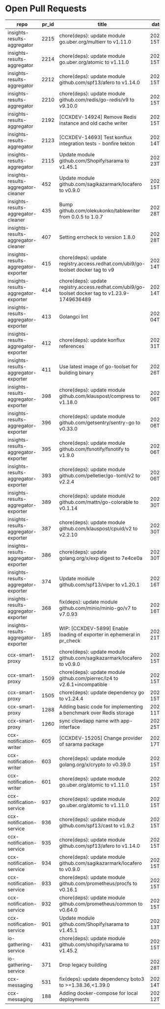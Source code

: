 # Open Pull Requests
repo | pr_id | title | date_created | url | author | ci_status
---|---|---|---|---|---|---
insights-results-aggregator | 2215 | chore(deps): update module go.uber.org/multierr to v1.11.0 | 2025-06-15T16:44:15Z | https://github.com/RedHatInsights/insights-results-aggregator/pull/2215 | app/red-hat-konflux | failed
insights-results-aggregator | 2214 | chore(deps): update module go.uber.org/atomic to v1.11.0 | 2025-06-15T15:30:37Z | https://github.com/RedHatInsights/insights-results-aggregator/pull/2214 | app/red-hat-konflux | failed
insights-results-aggregator | 2212 | chore(deps): update module github.com/spf13/afero to v1.14.0 | 2025-06-15T09:44:37Z | https://github.com/RedHatInsights/insights-results-aggregator/pull/2212 | app/red-hat-konflux | ok
insights-results-aggregator | 2210 | chore(deps): update module github.com/redis/go-redis/v9 to v9.10.0 | 2025-06-15T05:48:25Z | https://github.com/RedHatInsights/insights-results-aggregator/pull/2210 | app/red-hat-konflux | failed
insights-results-aggregator | 2192 | [CCXDEV-14924] Remove Redis instance and old cache writer | 2025-05-15T08:38:45Z | https://github.com/RedHatInsights/insights-results-aggregator/pull/2192 | JiriPapousek | failed
insights-results-aggregator | 2123 | [CCXDEV-14693] Test konflux integration tests - bonfire tekton | 2025-03-14T10:36:51Z | https://github.com/RedHatInsights/insights-results-aggregator/pull/2123 | matysek | failed
insights-results-aggregator | 2115 | Update module github.com/Shopify/sarama to v1.45.1 | 2025-02-23T08:13:19Z | https://github.com/RedHatInsights/insights-results-aggregator/pull/2115 | app/red-hat-konflux | failed
insights-results-aggregator-cleaner | 452 | Update module github.com/sagikazarmark/locafero to v0.9.0 | 2025-06-15T23:26:41Z | https://github.com/RedHatInsights/insights-results-aggregator-cleaner/pull/452 | app/red-hat-konflux | ok
insights-results-aggregator-cleaner | 435 | Bump github.com/olekukonko/tablewriter from 0.0.5 to 1.0.7 | 2025-05-28T09:49:53Z | https://github.com/RedHatInsights/insights-results-aggregator-cleaner/pull/435 | app/dependabot | failed
insights-results-aggregator-cleaner | 407 | Setting errcheck to version 1.8.0 | 2025-03-28T11:23:36Z | https://github.com/RedHatInsights/insights-results-aggregator-cleaner/pull/407 | Jakub007d | failed
insights-results-aggregator-exporter | 415 | chore(deps): update registry.access.redhat.com/ubi9/go-toolset docker tag to v9 | 2025-06-14T01:06:49Z | https://github.com/RedHatInsights/insights-results-aggregator-exporter/pull/415 | app/red-hat-konflux | ok
insights-results-aggregator-exporter | 414 | chore(deps): update registry.access.redhat.com/ubi9/go-toolset docker tag to v1.23.9-1749636489 | 2025-06-14T01:06:43Z | https://github.com/RedHatInsights/insights-results-aggregator-exporter/pull/414 | app/red-hat-konflux | ok
insights-results-aggregator-exporter | 413 | Golangci lint | 2025-06-04T12:00:22Z | https://github.com/RedHatInsights/insights-results-aggregator-exporter/pull/413 | ikerreyes | ok
insights-results-aggregator-exporter | 412 | chore(deps): update konflux references | 2025-05-31T15:36:21Z | https://github.com/RedHatInsights/insights-results-aggregator-exporter/pull/412 | app/red-hat-konflux | ok
insights-results-aggregator-exporter | 411 | Use latest image of go-toolset for building binary | 2025-05-26T10:20:01Z | https://github.com/RedHatInsights/insights-results-aggregator-exporter/pull/411 | ikerreyes | failed
insights-results-aggregator-exporter | 398 | chore(deps): update module github.com/klauspost/compress to v1.18.0 | 2025-04-06T16:22:21Z | https://github.com/RedHatInsights/insights-results-aggregator-exporter/pull/398 | app/red-hat-konflux | ok
insights-results-aggregator-exporter | 396 | chore(deps): update module github.com/getsentry/sentry-go to v0.33.0 | 2025-04-06T14:03:51Z | https://github.com/RedHatInsights/insights-results-aggregator-exporter/pull/396 | app/red-hat-konflux | ok
insights-results-aggregator-exporter | 395 | chore(deps): update module github.com/fsnotify/fsnotify to v1.9.0 | 2025-04-06T09:54:06Z | https://github.com/RedHatInsights/insights-results-aggregator-exporter/pull/395 | app/red-hat-konflux | ok
insights-results-aggregator-exporter | 393 | chore(deps): update module github.com/pelletier/go-toml/v2 to v2.2.4 | 2025-04-06T05:10:13Z | https://github.com/RedHatInsights/insights-results-aggregator-exporter/pull/393 | app/red-hat-konflux | ok
insights-results-aggregator-exporter | 389 | chore(deps): update module github.com/mattn/go-colorable to v0.1.14 | 2025-03-30T21:53:09Z | https://github.com/RedHatInsights/insights-results-aggregator-exporter/pull/389 | app/red-hat-konflux | ok
insights-results-aggregator-exporter | 387 | chore(deps): update module github.com/klauspost/cpuid/v2 to v2.2.10 | 2025-03-30T18:43:14Z | https://github.com/RedHatInsights/insights-results-aggregator-exporter/pull/387 | app/red-hat-konflux | ok
insights-results-aggregator-exporter | 386 | chore(deps): update golang.org/x/exp digest to 7e4ce0a | 2025-03-30T18:43:03Z | https://github.com/RedHatInsights/insights-results-aggregator-exporter/pull/386 | app/red-hat-konflux | failed
insights-results-aggregator-exporter | 374 | Update module github.com/spf13/viper to v1.20.1 | 2025-03-16T07:04:42Z | https://github.com/RedHatInsights/insights-results-aggregator-exporter/pull/374 | app/red-hat-konflux | failed
insights-results-aggregator-exporter | 368 | fix(deps): update module github.com/minio/minio-go/v7 to v7.0.93 | 2025-02-16T16:58:51Z | https://github.com/RedHatInsights/insights-results-aggregator-exporter/pull/368 | app/red-hat-konflux | ok
insights-results-aggregator-exporter | 185 | WIP: [CCXDEV-5899] Enable loading of exporter in ephemeral in pr_check | 2022-11-21T09:59:39Z | https://github.com/RedHatInsights/insights-results-aggregator-exporter/pull/185 | matysek | ok
ccx-smart-proxy | 1512 | chore(deps): update module github.com/sagikazarmark/locafero to v0.9.0 | 2025-06-15T23:48:44Z | https://github.com/RedHatInsights/insights-results-smart-proxy/pull/1512 | app/red-hat-konflux | failed
ccx-smart-proxy | 1509 | chore(deps): update module github.com/pierrec/lz4 to v2.6.1+incompatible | 2025-06-15T17:33:38Z | https://github.com/RedHatInsights/insights-results-smart-proxy/pull/1509 | app/red-hat-konflux | failed
ccx-smart-proxy | 1505 | chore(deps): update dependency go to v1.24.4 | 2025-06-15T11:18:20Z | https://github.com/RedHatInsights/insights-results-smart-proxy/pull/1505 | app/red-hat-konflux | ok
ccx-smart-proxy | 1288 | Adding basic code for implementing a benchmark over Redis storage | 2024-07-11T11:22:59Z | https://github.com/RedHatInsights/insights-results-smart-proxy/pull/1288 | joselsegura | failed
ccx-smart-proxy | 1260 | sync clowdapp name with app-interface | 2024-04-25T13:10:25Z | https://github.com/RedHatInsights/insights-results-smart-proxy/pull/1260 | matysek | ok
ccx-notification-writer | 605 | [CCXDEV-15205] Change provider of sarama package | 2025-06-17T07:42:40Z | https://github.com/RedHatInsights/ccx-notification-writer/pull/605 | JiriPapousek | ok
ccx-notification-writer | 603 | chore(deps): update module golang.org/x/crypto to v0.39.0 | 2025-06-15T22:49:03Z | https://github.com/RedHatInsights/ccx-notification-writer/pull/603 | app/red-hat-konflux | ok
ccx-notification-writer | 601 | chore(deps): update module go.uber.org/atomic to v1.11.0 | 2025-06-15T18:04:55Z | https://github.com/RedHatInsights/ccx-notification-writer/pull/601 | app/red-hat-konflux | failed
ccx-notification-service | 937 | chore(deps): update module go.uber.org/atomic to v1.11.0 | 2025-06-15T23:38:39Z | https://github.com/RedHatInsights/ccx-notification-service/pull/937 | app/red-hat-konflux | ok
ccx-notification-service | 936 | chore(deps): update module github.com/spf13/cast to v1.9.2 | 2025-06-15T19:11:07Z | https://github.com/RedHatInsights/ccx-notification-service/pull/936 | app/red-hat-konflux | ok
ccx-notification-service | 935 | chore(deps): update module github.com/spf13/afero to v1.14.0 | 2025-06-15T19:11:06Z | https://github.com/RedHatInsights/ccx-notification-service/pull/935 | app/red-hat-konflux | ok
ccx-notification-service | 934 | chore(deps): update module github.com/sagikazarmark/locafero to v0.9.0 | 2025-06-15T15:36:07Z | https://github.com/RedHatInsights/ccx-notification-service/pull/934 | app/red-hat-konflux | ok
ccx-notification-service | 933 | chore(deps): update module github.com/prometheus/procfs to v0.16.1 | 2025-06-15T15:36:06Z | https://github.com/RedHatInsights/ccx-notification-service/pull/933 | app/red-hat-konflux | ok
ccx-notification-service | 932 | chore(deps): update module github.com/prometheus/common to v0.64.0 | 2025-06-15T11:19:16Z | https://github.com/RedHatInsights/ccx-notification-service/pull/932 | app/red-hat-konflux | ok
ccx-notification-service | 901 | Update module github.com/Shopify/sarama to v1.45.1 | 2025-04-13T08:07:45Z | https://github.com/RedHatInsights/ccx-notification-service/pull/901 | app/red-hat-konflux | failed
io-gathering-service | 431 | chore(deps): update module github.com/shopify/sarama to v1.45.2 | 2025-06-15T08:11:50Z | https://github.com/RedHatInsights/insights-operator-gathering-conditions-service/pull/431 | app/red-hat-konflux | failed
io-gathering-service | 371 | Drop legacy building | 2025-03-28T12:35:04Z | https://github.com/RedHatInsights/insights-operator-gathering-conditions-service/pull/371 | ikerreyes | failed
ccx-messaging | 531 | fix(deps): update dependency boto3 to >=1.38.36,<1.39.0 | 2025-06-14T06:31:56Z | https://github.com/RedHatInsights/insights-ccx-messaging/pull/531 | app/red-hat-konflux | failed
ccx-messaging | 188 | Adding docker-compose for local deployments | 2024-04-12T07:36:51Z | https://github.com/RedHatInsights/insights-ccx-messaging/pull/188 | joselsegura | ok

